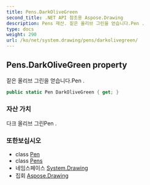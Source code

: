 ```yaml
---
title: Pens.DarkOliveGreen
second_title: .NET API 참조용 Aspose.Drawing
description: Pens 재산. 짙은 올리브 그린을 얻습니다.Pen .
type: docs
weight: 290
url: /ko/net/system.drawing/pens/darkolivegreen/
---
```

## Pens.DarkOliveGreen property

짙은 올리브 그린을 얻습니다.Pen .

```csharp
public static Pen DarkOliveGreen { get; }
```

### 자산 가치

다크 올리브 그린Pen .

### 또한보십시오

* class [Pen](../../pen/)
* class [Pens](../)
* 네임스페이스 [System.Drawing](../../pens/)
* 집회 [Aspose.Drawing](../../../)


